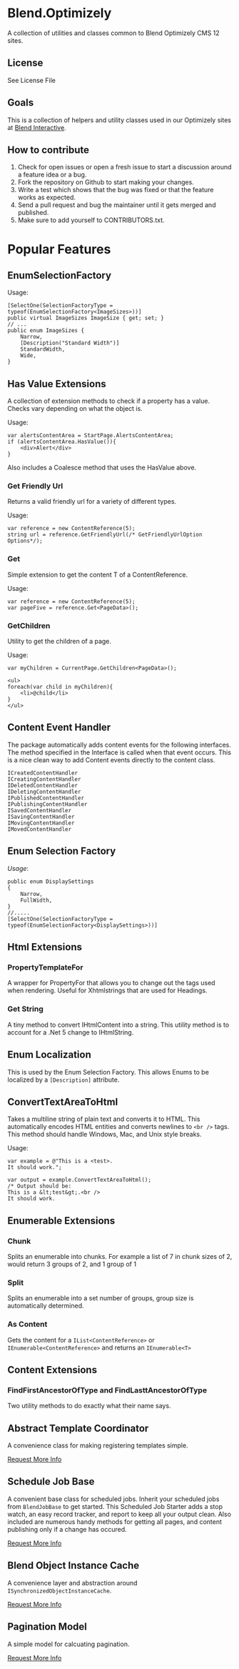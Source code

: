 ﻿# Blend.Optimizely

A collection of utilities and classes common to Blend Optimizely CMS 12 sites.

## License

See License File

## Goals

This is a collection of helpers and utility classes used in our Optimizely sites at [Blend Interactive](https://blendinteractive.com).

## How to contribute

1. Check for open issues or open a fresh issue to start a discussion around a feature idea or a bug.
1. Fork the repository on Github to start making your changes.
1. Write a test which shows that the bug was fixed or that the feature works as expected.
1. Send a pull request and bug the maintainer until it gets merged and published.
1. Make sure to add yourself to CONTRIBUTORS.txt.

# Popular Features

## EnumSelectionFactory

Usage:

```
[SelectOne(SelectionFactoryType = typeof(EnumSelectionFactory<ImageSizes>))]
public virtual ImageSizes ImageSize { get; set; }
// ...
public enum ImageSizes {
    Narrow,
    [Description("Standard Width")]
    StandardWidth,
    Wide,
}
```

## Has Value Extensions

A collection of extension methods to check if a property has a value. Checks vary depending on what the object is.

Usage:
```
var alertsContentArea = StartPage.AlertsContentArea;
if (alertsContentArea.HasValue()){
    <div>Alert</div>
}
```

Also includes a Coalesce method that uses the HasValue above.

### Get Friendly Url

Returns a valid friendly url for a variety of different types. 

Usage:
```
var reference = new ContentReference(5);
string url = reference.GetFriendlyUrl(/* GetFriendlyUrlOption Options*/);
```

### Get<T>

Simple extension to get the content T of a ContentReference.

Usage:
```
var reference = new ContentReference(5);
var pageFive = reference.Get<PageData>();
```

### GetChildren

Utility to get the children of a page.

Usage:
```
var myChildren = CurrentPage.GetChildren<PageData>();

<ul>
foreach(var child in myChildren){
    <li>@child</li>
}
</ul>
```

## Content Event Handler

The package automatically adds content events for the following interfaces. The method specified in the Interface is called when that event occurs.
This is a nice clean way to add Content events directly to the content class.

```
ICreatedContentHandler
ICreatingContentHandler
IDeletedContentHandler
IDeletingContentHandler
IPublishedContentHandler
IPublishingContentHandler
ISavedContentHandler
ISavingContentHandler
IMovingContentHandler
IMovedContentHandler
```


## Enum Selection Factory

*Usage*:
```
public enum DisplaySettings
{
    Narrow,	
    FullWidth,
}
//.....
[SelectOne(SelectionFactoryType = typeof(EnumSelectionFactory<DisplaySettings>))]
```


## Html Extensions 

### PropertyTemplateFor

A wrapper for PropertyFor that allows you to change out the tags used when rendering. Useful for Xhtmlstrings that are used for Headings.

### Get String

A tiny method to convert IHtmlContent into a string. This utility method is to account for a .Net 5 change to IHtmlString.

## Enum Localization

This is used by the Enum Selection Factory. This allows Enums to be localized by a `[Description]` attribute.

## ConvertTextAreaToHtml

Takes a multiline string of plain text and converts it to HTML. This automatically encodes HTML entities and converts newlines to `<br />` tags. This method should handle Windows, Mac, and Unix style breaks.

Usage:

```
var example = @"This is a <test>.
It should work.";

var output = example.ConvertTextAreaToHtml();
/* Output should be:
This is a &lt;test&gt;.<br />
It should work.
```

## Enumerable Extensions

### Chunk 

Splits an enumerable into chunks. For example a list of 7 in chunk sizes of 2, would return 3 groups of 2, and 1 group of 1

### Split 

Splits an enumerable into a set number of groups, group size is automatically determined.

### As Content

Gets the content for a `IList<ContentReference>` or `IEnumerable<ContentReference>` and returns an `IEnumerable<T>` 

## Content Extensions

### FindFirstAncestorOfType and FindLasttAncestorOfType

Two utility methods to do exactly what their name says. 

## Abstract Template Coordinator

A convenience class for making registering templates simple.

[Request More Info](https://github.com/BlendInteractive/Blend.Optimizely/issues/new?title=Abstract%20Template%20Coordinator%20-%20Documentation%20Request&Body=)

## Schedule Job Base

A convenient base class for scheduled jobs. Inherit your scheduled jobs from `BlendJobBase` to get started.
This Scheduled Job Starter adds a stop watch, an easy record tracker, and report to keep all your output clean.
Also included are numerous handy methods for getting all pages, and content publishing only if a change has occured.

[Request More Info](https://github.com/BlendInteractive/Blend.Optimizely/issues/new?title=Scheduled%20Job%20Base%20-%20Documentation%20Request&Body=)


## Blend Object Instance Cache

A convenience layer and abstraction around `ISynchronizedObjectInstanceCache`.

[Request More Info](https://github.com/BlendInteractive/Blend.Optimizely/issues/new?title=Blend%20Cache%20-%20Documentation%20Request&Body=)

## Pagination Model

A simple model for calcuating pagination.

[Request More Info](https://github.com/BlendInteractive/Blend.Optimizely/issues/new?title=Pagination%20-%20Documentation%20Request&Body=)

